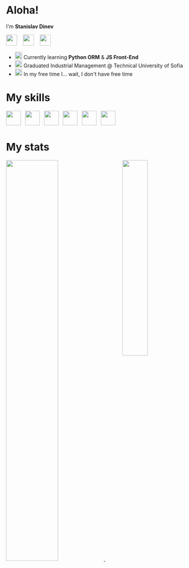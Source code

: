 <h1>Aloha!</h1>
<p>I'm <b>Stanislav Dinev</b></p>
<p align="left">
  <a href="https://sdinev.com">
  <img width="30" src="https://github.com/dinevsg/dinevsg/assets/138312576/a88c4053-814e-476e-8f8b-356d457080aa"></a>
  &nbsp;&nbsp;
  <a href="https://www.linkedin.com/in/stanislav-dinev-4896a0267/">
  <img width="30" src="https://github.com/dinevsg/dinevsg/assets/138312576/be0f7d94-a46a-4860-bcde-8d4e547dc4e9" /></a>
  &nbsp;&nbsp;
  <a href="mailto:dinevsg@gmail.com">
  <img  width="30" src="https://github.com/dinevsg/dinevsg/assets/138312576/950d4616-4a9f-4b75-84b2-48081b33c903"/></a>
  &nbsp;&nbsp;
</p>

- <img src="https://www.shareicon.net/data/256x256/2016/07/16/634601_python_512x512.png" width="20"/> Currently learning <strong>Python ORM</strong> & <strong>JS Front-End</strong>
- <img src="https://cdn-icons-png.flaticon.com/128/2293/2293843.png" width="20"/> Graduated Industrial Management @ Technical University of Sofia
- <img src="https://cdn-icons-png.flaticon.com/128/4065/4065822.png" width="20"/> In my free time I... wait, I don't have free time
<h1>My skills</h1>
<p>
  <a>
      <img width="40" src="https://skillicons.dev/icons?i=py&theme=light" />
      &nbsp;
      <img width="40" src="https://skillicons.dev/icons?i=postgres&theme=light" />
      &nbsp;
      <img width="40" src="https://skillicons.dev/icons?i=html&theme=light" />
      &nbsp;
      <img width="40" src="https://skillicons.dev/icons?i=css&theme=light" />
      &nbsp;
      <img width="40" src="https://skillicons.dev/icons?i=docker&theme=light" />
      &nbsp;
      <img width="40" src="https://skillicons.dev/icons?i=django&theme=light" />
    
  </a>
</p>
<h1>My stats</h1>
<p>
  <a href="https://git.io/streak-stats">
    <img width="53%" src="http://github-readme-streak-stats.herokuapp.com?user=dinevsg&theme=github-dark-blue&hide_border=true&background=00000000&date_format=j%20M%5B%20Y%5D&currStreakLabel=EB5454&sideLabels=EB5454&fire=EB5454&currStreakNum=EB5454" />
  </a>
  &nbsp;
  <a href="https://github.com/anuraghazra/github-readme-stats">
    <img width="37%"align="right" src="https://github-readme-stats-sigma-five.vercel.app/api/top-langs/?username=dinevsg&langs_count=4&layout=compact&theme=dark&bg_color=00000000&hide_border=true" />
  </a>
</p>
